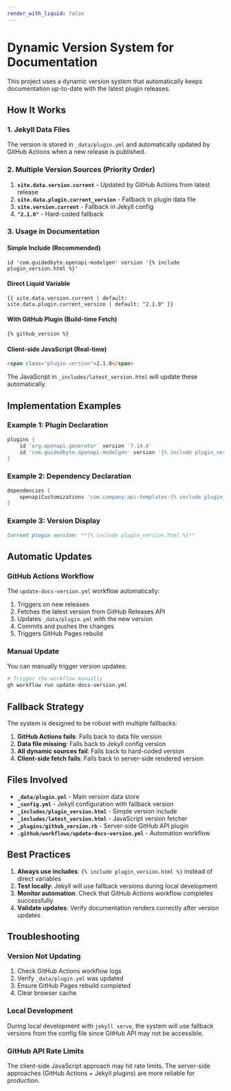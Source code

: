 ```yaml
---
render_with_liquid: false
---
```


# Dynamic Version System for Documentation

This project uses a dynamic version system that automatically keeps documentation up-to-date with the latest plugin releases.

## How It Works

### 1. Jekyll Data Files
The version is stored in `_data/plugin.yml` and automatically updated by GitHub Actions when a new release is published.

### 2. Multiple Version Sources (Priority Order)
1. **`site.data.version.current`** - Updated by GitHub Actions from latest release
1. **`site.data.plugin.current_version`** - Fallback in plugin data file
1. **`site.version.current`** - Fallback in Jekyll config
1. **`"2.1.0"`** - Hard-coded fallback

### 3. Usage in Documentation

#### Simple Include (Recommended)
```liquid
id 'com.guidedbyte.openapi-modelgen' version '{% include plugin_version.html %}'
```

#### Direct Liquid Variable
```liquid
{{ site.data.version.current | default: site.data.plugin.current_version | default: "2.1.0" }}
```

#### With GitHub Plugin (Build-time Fetch)
```liquid
{% github_version %}
```

#### Client-side JavaScript (Real-time)
```html
<span class="plugin-version">2.1.0</span>
```
The JavaScript in `_includes/latest_version.html` will update these automatically.

## Implementation Examples

### Example 1: Plugin Declaration
```gradle
plugins {
    id 'org.openapi.generator' version '7.14.0'
    id 'com.guidedbyte.openapi-modelgen' version '{% include plugin_version.html %}'
}
```

### Example 2: Dependency Declaration  
```gradle
dependencies {
    openapiCustomizations 'com.company:api-templates:{% include plugin_version.html %}'
}
```

### Example 3: Version Display
```markdown
Current plugin version: **{% include plugin_version.html %}**
```

## Automatic Updates

### GitHub Actions Workflow
The `update-docs-version.yml` workflow automatically:
1. Triggers on new releases
1. Fetches the latest version from GitHub Releases API
1. Updates `_data/plugin.yml` with the new version
1. Commits and pushes the changes
1. Triggers GitHub Pages rebuild

### Manual Update
You can manually trigger version updates:
```bash
# Trigger the workflow manually
gh workflow run update-docs-version.yml
```

## Fallback Strategy

The system is designed to be robust with multiple fallbacks:

1. **GitHub Actions fails**: Falls back to data file version
1. **Data file missing**: Falls back to Jekyll config version
1. **All dynamic sources fail**: Falls back to hard-coded version
1. **Client-side fetch fails**: Falls back to server-side rendered version

## Files Involved

- **`_data/plugin.yml`** - Main version data store
- **`_config.yml`** - Jekyll configuration with fallback version
- **`_includes/plugin_version.html`** - Simple version include
- **`_includes/latest_version.html`** - JavaScript version fetcher
- **`_plugins/github_version.rb`** - Server-side GitHub API plugin
- **`.github/workflows/update-docs-version.yml`** - Automation workflow

## Best Practices

1. **Always use includes**: `{% include plugin_version.html %}` instead of direct variables
1. **Test locally**: Jekyll will use fallback versions during local development
1. **Monitor automation**: Check that GitHub Actions workflow completes successfully
1. **Validate updates**: Verify documentation renders correctly after version updates

## Troubleshooting

### Version Not Updating
1. Check GitHub Actions workflow logs
1. Verify `_data/plugin.yml` was updated
1. Ensure GitHub Pages rebuild completed
1. Clear browser cache

### Local Development
During local development with `jekyll serve`, the system will use fallback versions from the config file since GitHub API may not be accessible.

### GitHub API Rate Limits
The client-side JavaScript approach may hit rate limits. The server-side approaches (GitHub Actions + Jekyll plugins) are more reliable for production.
